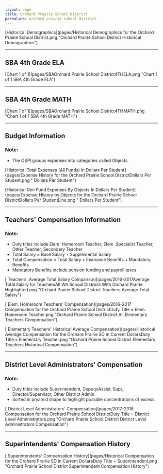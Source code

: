 ```yaml
---
layout: page
title: Orchard Prairie School District
permalink: orchard prairie school district
---
```



[Historical Demographics](pages/Historical Demographics for the Orchard Prairie School District.png "Orchard Prairie School District Historical Demographics")

___

## SBA 4th Grade ELA

[Chart 1 of 1](pages/SBAOrchard Prairie School District4THELA.png "Chart 1 of 1 SBA 4th Grade ELA")


___

## SBA 4th Grade MATH

[Chart 1 of 1](pages/SBAOrchard Prairie School District4THMATH.png "Chart 1 of 1 SBA 4th Grade MATH")


___

## Budget Information
### Note:
- The OSPI groups expenses into categories called Objects

[Historical Total Expenses (All Funds) In Dollars Per Student](pages/Expense History for the Orchard Prairie School DistrictDollars Per Student.png " Dollars Per Student")

[Historical Gen Fund Expenses By Objects In Dollars Per Student](pages/Expense History by Objects for the Orchard Prairie School DistrictDollars Per StudentLine.png " Dollars Per Student")


___

## Teachers' Compensation Information
### Note:
- Duty titles include Elem. Homeroom Teacher, Elem. Specialist Teacher, Other Teacher, Secondary Teacher
- Total Salary = Base Salary + Supplemental Salary
- Total Compensation = Total Salary + Insurance Benefits + Mandatory Benefits
- Mandatory Benefits include pension funding and payroll taxes

[ Teachers' Average Total Salary Comparison](pages/2016-2017Average Total Salary for TeachersAll WA School Districts With Orchard Prairie Highlighted.png "Orchard Prairie School District Teachers Average Total Salary")

[ Elem. Homeroom Teachers' Compensation](pages/2016-2017 Compensation for the Orchard Prairie School DistrictDuty Title = Elem. Homeroom Teacher.png "Orchard Prairie School District All Elementary Teachers Compensation")

[ Elementary Teachers' Historical Average Compensation](pages/Historical Average Compensation for the Orchard Prairie SD in Current DollarsDuty Title = Elementary Teacher.png "Orchard Prairie School District Elementary Teachers Historical Compensation")


___

## District Level Administrators' Compensation

### Note:
- Duty titles include Superintendent, Deputy/Assist. Supt., Director/Supervisor, Other District Admin.
- Sorted in pryamid shape to highlight possible concentrations of excess.

[ District Level Administrators' Compensation](pages/2017-2018 Compensation for the Orchard Prairie School DistrictDuty Title = District Level Administrators.png "Orchard Prairie School District District Level Administrators Compensation")


___

## Superintendents' Compensation History

[ Superintendents' Compensation History](pages/Historical Compensation for the Orchard Prairie SD in Current DollarsDuty Title = Superintendent.png "Orchard Prairie School District Superintendent Compensation History")

